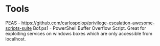# Tools

PEAS - https://github.com/carlospolop/privilege-escalation-awesome-scripts-suite 
Bof.ps1 - PowerShell Buffer Overflow Script. Great for exploiting services on windows boxes which are only accessible from localhost. 

